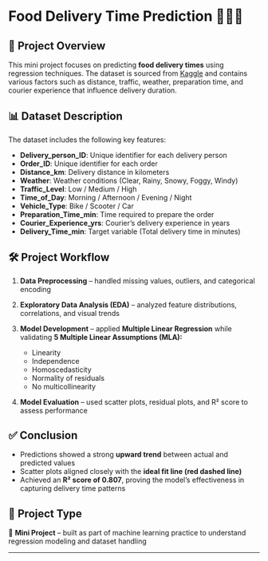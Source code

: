 # Food Delivery Time Prediction 🚴‍♂️🍴

## 📌 Project Overview

This mini project focuses on predicting **food delivery times** using regression techniques. The dataset is sourced from [Kaggle](https://www.kaggle.com/datasets/denkuznetz/food-delivery-time-prediction) and contains various factors such as distance, traffic, weather, preparation time, and courier experience that influence delivery duration.

## 📊 Dataset Description

The dataset includes the following key features:

* **Delivery\_person\_ID**: Unique identifier for each delivery person
* **Order\_ID**: Unique identifier for each order
* **Distance\_km**: Delivery distance in kilometers
* **Weather**: Weather conditions (Clear, Rainy, Snowy, Foggy, Windy)
* **Traffic\_Level**: Low / Medium / High
* **Time\_of\_Day**: Morning / Afternoon / Evening / Night
* **Vehicle\_Type**: Bike / Scooter / Car
* **Preparation\_Time\_min**: Time required to prepare the order
* **Courier\_Experience\_yrs**: Courier’s delivery experience in years
* **Delivery\_Time\_min**: Target variable (Total delivery time in minutes)

## 🛠️ Project Workflow

1. **Data Preprocessing** – handled missing values, outliers, and categorical encoding
2. **Exploratory Data Analysis (EDA)** – analyzed feature distributions, correlations, and visual trends
3. **Model Development** – applied **Multiple Linear Regression** while validating **5 Multiple Linear Assumptions (MLA):**

   * Linearity
   * Independence
   * Homoscedasticity
   * Normality of residuals
   * No multicollinearity
4. **Model Evaluation** – used scatter plots, residual plots, and R² score to assess performance

## ✅ Conclusion

* Predictions showed a strong **upward trend** between actual and predicted values
* Scatter plots aligned closely with the **ideal fit line (red dashed line)**
* Achieved an **R² score of 0.807**, proving the model’s effectiveness in capturing delivery time patterns

## 📂 Project Type

🔹 **Mini Project** – built as part of machine learning practice to understand regression modeling and dataset handling

---
